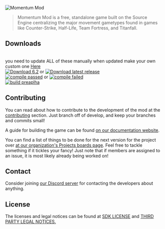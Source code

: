 ![Momentum Mod](https://i.imgur.com/iR7p55N.png)

> Momentum Mod is a free, standalone game built on the Source Engine centralizing the major movement gametypes found in games like Counter-Strike, Half-Life, Team Fortress, and Titanfall.

## Downloads
<br> you need to update ALL of these manually when updated
make your own custom one <a href="https://shields.io/#your-badge">Here</a>
<br> [![Download 6.2](https://img.shields.io/badge/Download-0.6.2-brightgreen)](https://github.com/momentum-mod/game/releases/download/0.6.2/momentum-0.6.2.zip) or [![Download latest release](https://img.shields.io/badge/Download-Latest%20Release-informational)](https://github.com/momentum-mod/game/releases/download/0.6.2/momentum-0.6.2.zip)
<br> [![compile passed](https://img.shields.io/badge/Compile-%E2%9C%93-success)]() or [![compile failed](https://img.shields.io/badge/Compile-X-critical)]()
<br> [![build preaplha](https://img.shields.io/badge/Build-prealpha-blueviolet)]()
## Contributing

You can read about how to contribute to the development of the mod at the [contributing](.github/CONTRIBUTING.md) section. Just branch off of develop, and keep your branches and commits small!

A guide for building the game can be found [on our documentation website](https://docs.momentum-mod.org/guide/building-the-game/).

You can find a list of things to be done for the next version for the project over [at our organization's Projects boards page](https://github.com/orgs/momentum-mod/projects). Feel free to tackle something if it tickles your fancy! Just note that if members are assigned to an issue, it is most likely already being worked on!

## Contact
Consider joining [our Discord server](https://discord.gg/n4v52uv) for contacting the developers about anything.

## License
The licenses and legal notices can be found at [SDK LICENSE](LICENSE) and [THIRD PARTY LEGAL NOTICES.](thirdpartylegalnotices.txt)
